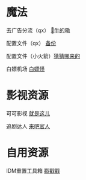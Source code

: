 # 魔法
  去广告分流（qx） [🤪牛的嘞](https://raw.githubusercontent.com/ydyadxsg/xchzzi/main/Quantumultx/QUGDGK.txt)

  配置文件（qx） [备份](https://raw.githubusercontent.com/ydyadxsg/xchzzi/main/Quantumultx/quantumult_20240221135511.conf)

  配置文件（小火箭）[猜猜哪来的](https://raw.githubusercontent.com/ydyadxsg/xchzzi/main/Quantumultx/shadowrocket.conf)

  白嫖机场 [白嫖怪](https://t.me/jc_stores)

# 影视资源
  可可影视 [就是这儿](https://kekys.com)

  追剧达人 [来吧官人](https://zjos.cc)

# 自用资源
IDM重置工具箱 [戳戳戳](https://github.com/ydyadxsg/xchzzi/releases/tag/IDM)

